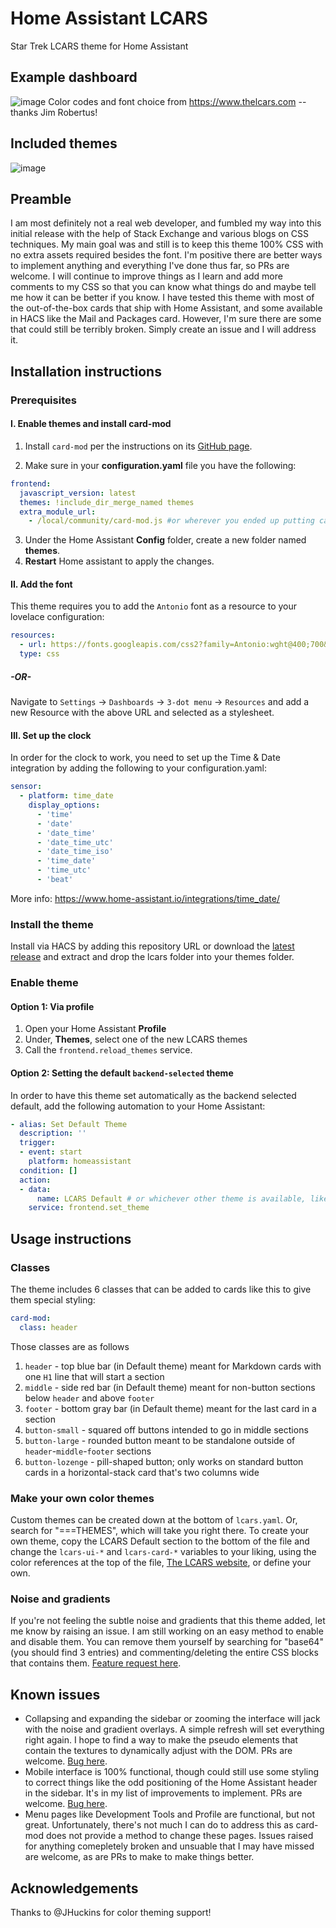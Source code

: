 # Home Assistant LCARS
Star Trek LCARS theme for Home Assistant



## Example dashboard
![image](https://user-images.githubusercontent.com/38670315/206508333-b9f5dbed-8eea-4cf6-94d7-22289d2c531b.png "Automations for hot Earl Grey Tea not included.")
Color codes and font choice from https://www.thelcars.com
    --thanks Jim Robertus!
    
## Included themes
![image](https://user-images.githubusercontent.com/38670315/206508344-043c00ad-2407-4159-a1ee-1800dbea3e2a.png "Classic, Lower Decks, Nemesis, Romulus, Kronos.")
    
## Preamble
I am most definitely not a real web developer, and fumbled my way into this initial release with the help of Stack Exchange and various blogs on CSS techniques. My main goal was and still is to keep this theme 100% CSS with no extra assets required besides the font. I'm positive there are better ways to implement anything and everything I've done thus far, so PRs are welcome. I will continue to improve things as I learn and add more comments to my CSS so that you can know what things do and maybe tell me how it can be better if you know. I have tested this theme with most of the out-of-the-box cards that ship with Home Assistant, and some available in HACS like the Mail and Packages card. However, I'm sure there are some that could still be terribly broken. Simply create an issue and I will address it. 

## Installation instructions
### Prerequisites
#### I. Enable themes and install card-mod

1. Install `card-mod` per the instructions on its [GitHub page](https://github.com/thomasloven/lovelace-card-mod "card-mod").

2. Make sure in your **configuration.yaml** file you have the following:
```yaml
frontend:
  javascript_version: latest
  themes: !include_dir_merge_named themes
  extra_module_url:
    - /local/community/card-mod.js #or wherever you ended up putting card-mod.js
```
3. Under the Home Assistant **Config** folder, create a new folder named **themes**. 
4. **Restart** Home assistant to apply the changes.

#### II. Add the font
This theme requires you to add the `Antonio` font as a resource to your lovelace configuration:
```yaml
resources:
  - url: https://fonts.googleapis.com/css2?family=Antonio:wght@400;700&display=swap
  type: css
```
##### -OR-
Navigate to `Settings` → `Dashboards` → `3-dot menu` → `Resources` and add a new Resource with the above URL and selected as a stylesheet.

#### III. Set up the clock
In order for the clock to work, you need to set up the Time & Date integration by adding the following to your configuration.yaml:
```yaml
sensor:
  - platform: time_date
    display_options:
      - 'time'
      - 'date'
      - 'date_time'
      - 'date_time_utc'
      - 'date_time_iso'
      - 'time_date'
      - 'time_utc'
      - 'beat'
```

More info:
https://www.home-assistant.io/integrations/time_date/

### Install the theme
Install via HACS by adding this repository URL or download the [latest release](https://github.com/th3jesta/ha-lcars/releases/latest) and extract and drop the lcars folder into your themes folder.

### Enable theme
#### Option 1: Via profile
1. Open your Home Assistant **Profile**
2. Under, **Themes**, select one of the new LCARS themes
3. Call the `frontend.reload_themes` service.

#### Option 2: Setting the default `backend-selected` theme
In order to have this theme set automatically as the backend selected default, add the following automation to your Home Assistant:
```yaml
- alias: Set Default Theme
  description: ''
  trigger:
  - event: start
    platform: homeassistant
  condition: []
  action:
  - data:
      name: LCARS Default # or whichever other theme is available, like LCARS Lower Decks
    service: frontend.set_theme
```
## Usage instructions
### Classes
The theme includes 6 classes that can be added to cards like this to give them special styling:
```yaml
card-mod:
  class: header
```
Those classes are as follows
1. `header` - top blue bar (in Default theme) meant for Markdown cards with one `H1` line that will start a section
2. `middle` -  side red bar (in Default theme) meant for non-button sections below `header` and above `footer`
3. `footer` - bottom gray bar (in Default theme) meant for the last card in a section
4. `button-small` - squared off buttons intended to go in middle sections
5. `button-large` - rounded button meant to be standalone outside of `header`-`middle`-`footer` sections
6. `button-lozenge` - pill-shaped button; only works on standard button cards in a horizontal-stack card that's two columns wide

### Make your own color themes
Custom themes can be created down at the bottom of `lcars.yaml`. Or, search for "===THEMES", which will take you right there. To create your own theme, copy the LCARS Default section to the bottom of the file and change the `lcars-ui-*` and `lcars-card-*` variables to your liking, using the color references at the top of the file, [The LCARS website](https://www.thelcars.com/colors.php), or define your own.

### Noise and gradients
If you're not feeling the subtle noise and gradients that this theme added, let me know by raising an issue. I am still working on an easy method to enable and disable them. You can remove them yourself by searching for "base64" (you should find 3 entries) and commenting/deleting the entire CSS blocks that contains them. [Feature request here](https://github.com/th3jesta/ha-lcars/issues/5).

## Known issues
* Collapsing and expanding the sidebar or zooming the interface will jack with the noise and gradient overlays. A simple refresh will set everything right again. I hope to find a way to make the pseudo elements that contain the textures to dynamically adjust with the DOM. PRs are welcome. [Bug here](https://github.com/th3jesta/ha-lcars/issues/4).
* Mobile interface is 100% functional, though could still use some styling to correct things like the odd positioning of the Home Assistant header in the sidebar. It's in my list of improvements to implement. PRs are welcome. [Bug here](https://github.com/th3jesta/ha-lcars/issues/6).
* Menu pages like Development Tools and Profile are functional, but not great. Unfortunately, there's not much I can do to address this as card-mod does not provide a method to change these pages. Issues raised for anything comepletely broken and unsuable that I may have missed are welcome, as are PRs to make to make things better.

## Acknowledgements
Thanks to @JHuckins for color theming support!
